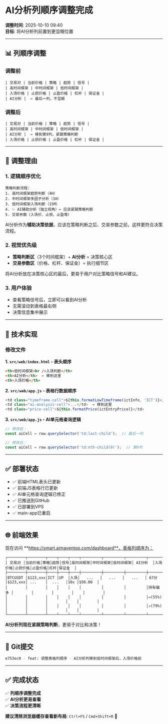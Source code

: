 # AI分析列顺序调整完成

**调整时间**: 2025-10-10 09:40  
**目标**: 将AI分析列前置到更显眼位置

---

## 📊 列顺序调整

### 调整前
```
| 交易对 | 当前价格 | 策略 | 趋势 | 信号 | 
| 高时间框架 | 中时间框架 | 低时间框架 | 
| 入场价格 | 止损价格 | 止盈价格 | 杠杆 | 保证金 | 
| AI分析 |  ← 最后一列，不显眼
```

### 调整后
```
| 交易对 | 当前价格 | 策略 | 趋势 | 信号 | 
| 高时间框架 | 中时间框架 | 低时间框架 | 
| AI分析 |  ← 移到第9列，紧跟策略判断
| 入场价格 | 止损价格 | 止盈价格 | 杠杆 | 保证金 |
```

---

## 🎯 调整理由

### 1. 逻辑顺序优化
```
策略判断流程:
1. 高时间框架趋势判断（4H）
2. 中时间框架多因子分析（1H）
3. 低时间框架入场判断（15M）
4. ✨ AI辅助分析（独立视角）← 应该紧跟策略判断
5. 交易参数（入场价、止损、止盈等）
```

AI分析作为**辅助决策依据**，应该在策略判断之后、交易参数之前，这样更符合决策流程。

### 2. 视觉优先级
- **策略判断区**（3个时间框架）+ **AI分析** = 决策核心区
- **交易参数区**（价格、杠杆、保证金）= 执行细节区

将AI分析放在决策核心区的最后，更易于用户对比策略信号和AI建议。

### 3. 用户体验
- 查看策略信号后，立即可以看到AI分析
- 无需滚动到表格最右侧
- 决策信息集中展示

---

## 🔧 技术实现

### 修改文件

**1. `src/web/index.html` - 表头顺序**
```html
<th>低时间框架<br />入场判断</th>
<th>AI分析</th>  ← 移到这里
<th>入场价格</th>
```

**2. `src/web/app.js` - 表格行数据顺序**
```javascript
<td class="timeframe-cell">${this.formatLowTimeframe(ictInfo, 'ICT')}</td>
<td class="ai-analysis-cell">...</td>  ← 移到这里
<td class="price-cell">${this.formatPrice(ictEntryPrice)}</td>
```

**3. `src/web/app.js` - AI单元格查询逻辑**
```javascript
// 修改前：
const aiCell = row.querySelector('td:last-child');  // 最后一列

// 修改后：
const aiCell = row.querySelector('td:nth-child(9)');  // 第9列
```

---

## ✅ 部署状态

- ✅ 前端HTML表头已更新
- ✅ 前端JS表格行已更新
- ✅ AI单元格查询逻辑已修正
- ✅ 已推送到GitHub
- ✅ 已部署到VPS
- ✅ main-app已重启

---

## 🌐 前端效果

现在访问 **https://smart.aimaventop.com/dashboard**，表格列顺序为：

```
┌────────┬────────┬────┬────┬────┬─────────┬─────────┬─────────┬─────────┬────────┬────────┬────────┬────┬────────┐
│ 交易对 │当前价格│策略│趋势│信号│高时间框架│中时间框架│低时间框架│ AI分析  │入场价格│止损价格│止盈价格│杠杆│保证金  │
├────────┼────────┼────┼────┼────┼─────────┼─────────┼─────────┼─────────┼────────┼────────┼────────┼────┼────────┤
│BTCUSDT │$123,xxx│ICT │UP  │入场│   ...   │   ...   │   ...   │ 67分    │$123,xxx│ ...    │  ...   │10x │$50.00  │
│        │        │    │    │    │         │         │         │持有偏多 │        │        │        │    │        │
│        │        │    │    │    │         │         │         │↔️(55%)  │        │        │        │    │        │
│        │        │    │    │    │         │         │         │↗️(79%)  │        │        │        │    │        │
└────────┴────────┴────┴────┴────┴─────────┴─────────┴─────────┴─────────┴────────┴────────┴────────┴────┴────────┘
```

**AI分析列现在紧跟策略判断**，更易于对比和决策！

---

## 📝 Git提交

```bash
e753ec0 - feat: 调整表格列顺序 - AI分析列移到低时间框架后，入场价格前
```

---

## ✅ 完成状态

✅ **列顺序调整完成**  
✅ **AI分析更易查看**  
✅ **决策流程更清晰**  

**建议清除浏览器缓存查看新布局**: `Ctrl+F5` / `Cmd+Shift+R` 🚀

